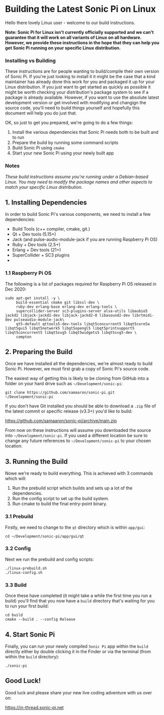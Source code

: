 # Building the Latest Sonic Pi on Linux

Hello there lovely Linux user - welcome to our build instructions.

**Note: Sonic Pi for Linux isn't currently officially supported and we
  can't guarantee that it will work on all variants of Linux on all
  hardware. However, we provide these instructions in the hope that they
  can help you get Sonic Pi running on your specific Linux
  distribution.**


### Installing vs Building

These instructions are for people wanting to build/compile their own
version of Sonic Pi. If you're just looking to install it it might be
the case that a kind maintainer has already done this work for you and
packaged it up for your Linux distribution. If you just want to get
started as quickly as possible it might be worth checking your
distribution's package system to see if a package is already
available. However, if you want to use the absolute latest development
version or get involved with modifying and changign the source code,
you'll need to build things yourself and hopefully this document will
help you do just that.

OK, so just to get you prepared, we're going to do a few things:
 
1. Install the various dependencies that Sonic Pi needs both to be built
and to run
2. Prepare the build by running some command scripts
3. Build Sonic Pi using `cmake`
4. Start your new Sonic Pi using your newly built app

### Notes

_These build instructions assume you're running under a Debian-based Linux. You may need to modify the package names and other aspects to match your specific Linux distribution._

## 1. Installing Dependencies

In order to build Sonic Pi's various components, we need to install a
few dependencies:

* Build Tools (c++ compiler, cmake, git.)
* Qt + Dev tools (5.15+)
* Jack (and pulse-audio-module-jack if you are running Raspberry Pi OS)
* Ruby + Dev tools (2.5+)
* Erlang + Dev tools (21+)
* SuperCollider + SC3 plugins
* 


### 1.1 Raspberry Pi OS

The following is a list of packages required for Raspberry Pi OS released in Dec 2020:

```  
sudo apt-get install -y \
     build-essential cmake git libssl-dev \
     ruby-dev erlang-base erlang-dev erlang-tools \
     supercollider-server sc3-plugins-server alsa-utils libaubio5  jackd2 libjack-jackd2-dev libjack-jackd2-0 libasound2-dev librtmidi-dev pulseaudio-module-jack\
     qt5-default qttools5-dev-tools libqt5concurrent5 libqt5core5a libqt5gui5 libqt5network5 libqt5opengl5 libqt5printsupport5 libqt5concurrent5 libqt5svg5 libqt5widgets5 libqt5svg5-dev \
     compton
```     


## 2. Preparing the Build

Once we have installed all the dependencies, we're almost ready to build
Sonic Pi. However, we must first grab a copy of Sonic Pi's source code.

The easiest way of getting this is likely to be cloning from GitHub
into a folder on your hard drive such as `~/Development/sonic-pi`:

```
git clone https://github.com/samaaron/sonic-pi.git ~/Development/sonic-pi
``` 

If you don't have Git installed you should be able to download a `.zip`
file of the latest commit or specific release (v3.3+) you'd like to
build:

https://github.com/samaaron/sonic-pi/archive/main.zip

From now on these instructions will assume you downloaded the source 
into `~/Development/sonic-pi`. If you used a different location be sure to
change any future references to `~/Development/sonic-pi` to your chosen location.


## 3. Running the Build

Nowe we're ready to build everything. This is achieved with 3 commands
which will:

1. Run the prebuild script which builds and sets up a lot of the
   dependencies.
2. Run the config script to set up the build system.
3. Run cmake to build the final entry-point binary.


### 3.1 Prebuild

Firstly, we need to change to the `qt` directory which is within `app/gui`:

```
cd ~/Development/sonic-pi/app/gui/qt
```

### 3.2 Config

Next we run the prebuild and config scripts:

```
./linux-prebuild.sh
./linux-config.sh
```

### 3.3 Build

Once these have completed (it might take a while the first time you run
a build) you'll find that you now have a `build` directory that's
waiting for you to run your first build:

```
cd build
cmake --build . --config Release
```

## 4. Start Sonic Pi

Finally, you can run your newly compiled `Sonic Pi` app within the `build`
directly either by double clicking it in the Finder or via the terminal
(from within the `build` directory):

```
./sonic-pi

```

## Good Luck!

Good luck and please share your new live coding adventure with us over on:

https://in-thread.sonic-pi.net

